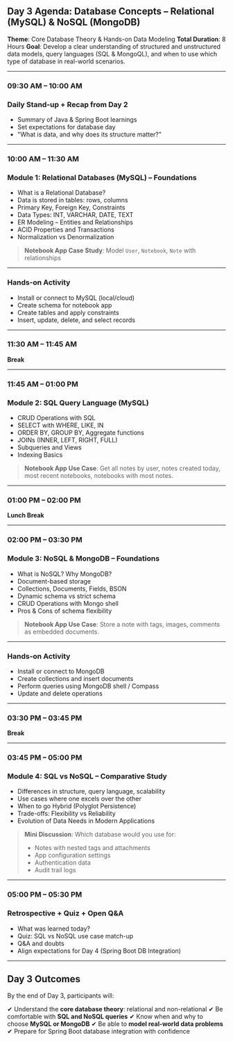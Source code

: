 ## **Day 3 Agenda: Database Concepts – Relational (MySQL) & NoSQL (MongoDB)**

**Theme**: Core Database Theory & Hands-on Data Modeling
**Total Duration**: 8 Hours
**Goal**: Develop a clear understanding of structured and unstructured data models, query languages (SQL & MongoQL), and when to use which type of database in real-world scenarios.

---

### **09:30 AM – 10:00 AM**

### Daily Stand-up + Recap from Day 2

* Summary of Java & Spring Boot learnings
* Set expectations for database day
* "What is data, and why does its structure matter?"

---

### **10:00 AM – 11:30 AM**

### **Module 1: Relational Databases (MySQL) – Foundations**

* What is a Relational Database?
* Data is stored in tables: rows, columns
* Primary Key, Foreign Key, Constraints
* Data Types: INT, VARCHAR, DATE, TEXT
* ER Modeling – Entities and Relationships
* ACID Properties and Transactions
* Normalization vs Denormalization

> **Notebook App Case Study**:
> Model `User`, `Notebook`, `Note` with relationships

---

### **Hands-on Activity**

* Install or connect to MySQL (local/cloud)
* Create schema for notebook app
* Create tables and apply constraints
* Insert, update, delete, and select records

---

### **11:30 AM – 11:45 AM**

**Break**

---

### **11:45 AM – 01:00 PM**

### **Module 2: SQL Query Language (MySQL)**

* CRUD Operations with SQL
* SELECT with WHERE, LIKE, IN
* ORDER BY, GROUP BY, Aggregate functions
* JOINs (INNER, LEFT, RIGHT, FULL)
* Subqueries and Views
* Indexing Basics

> **Notebook App Use Case**:
> Get all notes by user, notes created today, most recent notebooks, notebooks with most notes.

---

### **01:00 PM – 02:00 PM**

**Lunch Break**

---

### **02:00 PM – 03:30 PM**

### **Module 3: NoSQL & MongoDB – Foundations**

* What is NoSQL? Why MongoDB?
* Document-based storage
* Collections, Documents, Fields, BSON
* Dynamic schema vs strict schema
* CRUD Operations with Mongo shell
* Pros & Cons of schema flexibility

> **Notebook App Use Case**:
> Store a note with tags, images, comments as embedded documents.

---

### **Hands-on Activity**

* Install or connect to MongoDB
* Create collections and insert documents
* Perform queries using MongoDB shell / Compass
* Update and delete operations

---

### **03:30 PM – 03:45 PM**

**Break**

---

### **03:45 PM – 05:00 PM**

### **Module 4: SQL vs NoSQL – Comparative Study**

* Differences in structure, query language, scalability
* Use cases where one excels over the other
* When to go Hybrid (Polyglot Persistence)
* Trade-offs: Flexibility vs Reliability
* Evolution of Data Needs in Modern Applications

> **Mini Discussion**:
> Which database would you use for:
>
> * Notes with nested tags and attachments
> * App configuration settings
> * Authentication data
> * Audit trail logs

---

### **05:00 PM – 05:30 PM**

### **Retrospective + Quiz + Open Q\&A**

* What was learned today?
* Quiz: SQL vs NoSQL use case match-up
* Q\&A and doubts
* Align expectations for Day 4 (Spring Boot DB Integration)

---

## **Day 3 Outcomes**

By the end of Day 3, participants will:

✔ Understand the **core database theory**: relational and non-relational
✔ Be comfortable with **SQL and NoSQL queries**
✔ Know when and why to choose **MySQL or MongoDB**
✔ Be able to **model real-world data problems**
✔ Prepare for Spring Boot database integration with confidence


